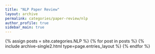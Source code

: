 ```yaml
---
title: "NLP Paper Review"
layout: archive
permalink: categories/paper-review/nlp
author_profile: true
sidebar_main: true
---
```


{% assign posts = site.categories.NLP %}
{% for post in posts %} {% include archive-single2.html type=page.entries_layout %} {% endfor %}